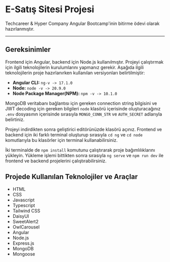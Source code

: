 # E-Satış Sitesi Projesi
Techcareer & Hyper Company Angular Bootcamp'inin bitirme ödevi olarak hazırlanmıştır.

---

## Gereksinimler
Frontend için Angular, backend için Node.js kullanılmıştır. Projeyi çalıştırmak için ilgili teknolojilerin kurulumlarını yapmanız gerekir. 
Aşağıda ilgili teknolojilerin proje hazırlanırken kullanılan versiyonları belirtilmiştir: 
- **Angular CLI:** ``ng-v -> 17.1.0`` 
- **Node:** ``node -v -> 20.9.0`` 
- **Node Package Manager(NPM):** ``npm -v -> 10.1.0``

MongoDB veritabanı bağlantısı için gereken connection string bilgisini ve JWT decoding için gereken bilgileri ``node`` klasörü içerisinde oluşturacağınız ``.env`` dosyasının içerisinde sırasıyla ``MONGO_CONN_STR`` ve ``AUTH_SECRET`` adlarıyla belirtiniz. 

Projeyi indirdikten sonra geliştirici editörünüzde klasörü açınız. Frontend ve backend için iki farklı terminal oluşturup sırasıyla ``cd ng`` ve ``cd node`` komutlarıyla bu klasörler için terminal kullanabilirsiniz. 

İki terminalde de ``npm install`` komutunu çalıştırarak proje bağımlılıklarını yükleyin. Yükleme işlemi bittikten sonra sırasıyla ``ng serve`` ve ``npm run dev`` ile frontend ve backend projelerini çalıştırabilirsiniz. 

## Projede Kullanılan Teknolojiler ve Araçlar
- HTML
- CSS
- Javascript
- Typescript
- Tailwind CSS
- DaisyUI
- SweetAlert2
- OwlCarousel
- Angular
- Node.js
- Express.js
- MongoDB
- Mongoose
